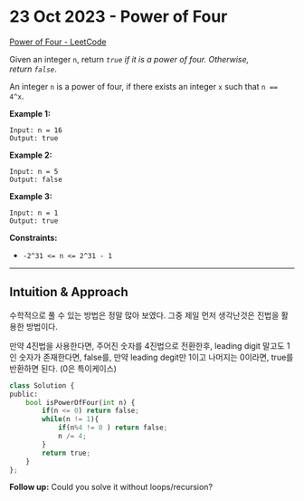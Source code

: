 # 23 Oct 2023 - Power of Four

[Power of Four - LeetCode](https://leetcode.com/problems/power-of-four/description/?envType=daily-question&envId=2023-10-23)

Given an integer `n`, return *`true` if it is a power of four. Otherwise, return `false`*.

An integer `n` is a power of four, if there exists an integer `x` such that `n == 4^x`.

**Example 1:**

```
Input: n = 16
Output: true

```

**Example 2:**

```
Input: n = 5
Output: false

```

**Example 3:**

```
Input: n = 1
Output: true

```

**Constraints:**

- `-2^31 <= n <= 2^31 - 1`

---

## Intuition & Approach

수학적으로 풀 수 있는 방법은 정말 많아 보였다. 그중 제일 먼저 생각난것은 진법을 활용한 방법이다.

만약 4진법을 사용한다면, 주어진 숫자를 4진법으로 전환한후, leading digit 말고도 1인 숫자가 존재한다면, false를, 만약 leading degit만 1이고 나머지는 0이라면, true를 반환하면 된다. (0은 특이케이스)

```python
class Solution {
public:
    bool isPowerOfFour(int n) {
        if(n <= 0) return false;
        while(n != 1){
            if(n%4 != 0 ) return false;
            n /= 4;
        }
        return true;
    }
};
```

**Follow up:** Could you solve it without loops/recursion?